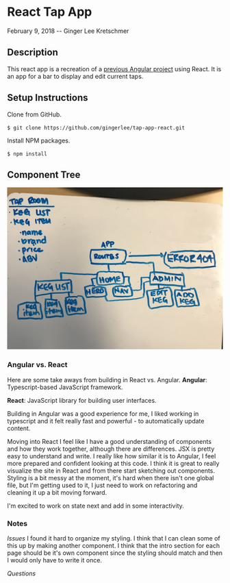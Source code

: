 # React Tap App
February 9, 2018 -- Ginger Lee Kretschmer

## Description
This react app is a recreation of a [previous Angular project](https://github.com/gingerlee/tap-app) using React. It is an app for a bar to display and edit current taps.

## Setup Instructions

Clone from GitHub.
```
$ git clone https://github.com/gingerlee/tap-app-react.git
```

Install NPM packages.
```
$ npm install
```

## Component Tree
![Component Tree](src/assets/images/component-tree.JPG)


### Angular vs. React

Here are some take aways from building in React vs. Angular.
**Angular**: Typescript-based JavaScript framework.

**React**: JavaScript library for building user interfaces.

Building in Angular was a good experience for me, I liked working in typescript and it felt really fast and powerful - to automatically update content.

Moving into React I feel like I have a good understanding of components and how they work together, although there are differences. JSX is pretty easy to understand and write. I really like how similar it is to Angular, I feel more prepared and confident looking at this code. I think it is great to really visualize the site in React and from there start sketching out components. Styling is a bit messy at the moment, it's hard when there isn't one global file, but I'm getting used to it, I just need to work on refactoring and cleaning it up a bit moving forward.

I'm excited to work on state next and add in some interactivity. 



### Notes
*Issues*
I found it hard to organize my styling. I think that I can clean some of this up by making another component. I think that the intro section for each page should be it's own component since the styling should match and then I would only have to write it once.

*Questions*
